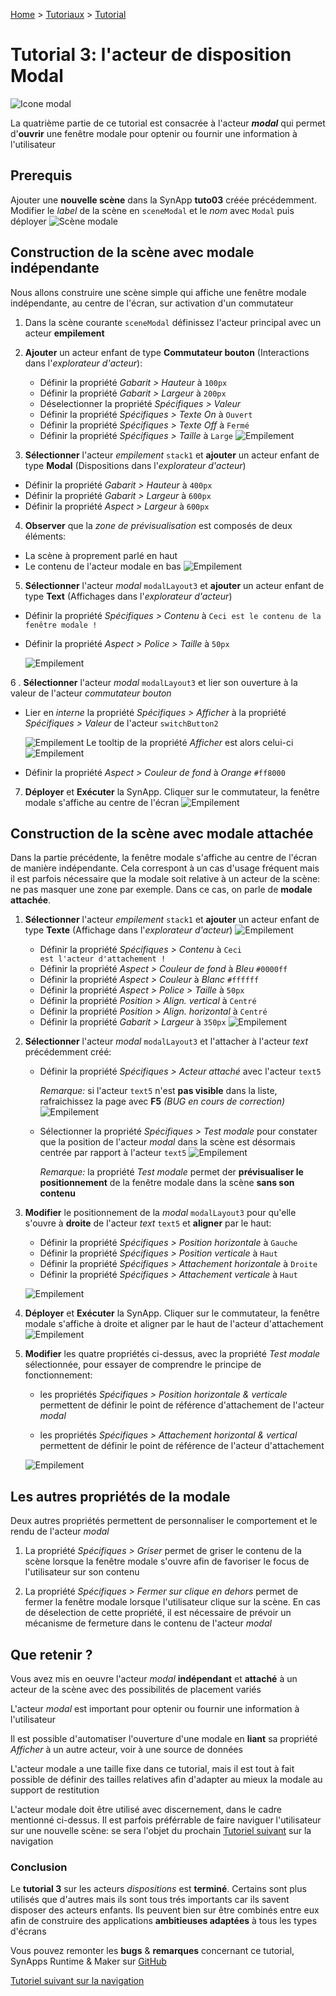 [Home](../../sitemap.md) > [Tutoriaux](../index.md) > [Tutorial](index.md)

# Tutorial 3: l'acteur de disposition **Modal**

![Icone modal](assets/actor_modal.png)

La quatrième partie de ce tutorial est consacrée à l'acteur **_modal_** qui permet d'**ouvrir** une fenêtre modale pour optenir ou fournir une information à l'utilisateur

## Prerequis

Ajouter une **nouvelle scène** dans la SynApp **tuto03** créée précédemment. Modifier le _label_ de la scène en <code>sceneModal</code> et le _nom_ avec <code>Modal</code> puis déployer
![Scène modale](assets/part4_scenes.png)

## Construction de la scène avec modale **indépendante**

Nous allons construire une scène simple qui affiche une fenêtre modale indépendante, au centre de l'écran, sur activation d'un commutateur

1. Dans la scène courante <code>sceneModal</code> définissez l'acteur principal avec un acteur **empilement**

2. **Ajouter** un acteur enfant de type **Commutateur bouton** (Interactions dans l'_explorateur d'acteur_):

    * Définir la propriété _Gabarit > Hauteur_ à <code>100px</code>
    * Définir la propriété _Gabarit > Largeur_ à <code>200px</code>
    * Déselectionner la propriété _Spécifiques > Valeur_
    * Définir la propriété _Spécifiques > Texte On_ à <code>Ouvert</code>
    * Définir la propriété _Spécifiques > Texte Off_ à <code>Fermé</code>
    * Définir la propriété _Spécifiques > Taille_ à <code>Large</code>
    ![Empilement](assets/part4_switch.png)

3. **Sélectionner** l'acteur _empilement_ <code>stack1</code> et **ajouter** un acteur enfant de type **Modal** (Dispositions dans l'_explorateur d'acteur_)

* Définir la propriété _Gabarit > Hauteur_ à <code>400px</code>
* Définir la propriété _Gabarit > Largeur_ à <code>600px</code>
* Définir la propriété _Aspect > Largeur_ à <code>600px</code>

4. **Observer** que la _zone de prévisualisation_ est composés de deux éléments:
* La scène à proprement parlé en haut
* Le contenu de l'acteur modale en bas
    ![Empilement](assets/part4_preview.png)

5. **Sélectionner** l'acteur _modal_ <code>modalLayout3</code> et **ajouter** un acteur enfant de type **Text** (Affichages dans l'_explorateur d'acteur_)

* Définir la propriété _Spécifiques > Contenu_ à <code>Ceci est le contenu de la fenêtre modale !</code>
* Définir la propriété _Aspect > Police > Taille_ à <code>50px</code>

    ![Empilement](assets/part4_preview2.png)

6 . **Sélectionner** l'acteur _modal_ <code>modalLayout3</code> et lier son ouverture à la valeur de l'acteur _commutateur bouton_

* Lier en _interne_ la propriété _Spécifiques > Afficher_ à la propriété _Spécifiques > Valeur_ de l'acteur <code>switchButton2</code>

    ![Empilement](assets/part4_bind.png)
    Le tooltip de la propriété _Afficher_ est alors celui-ci
    ![Empilement](assets/part4_bind2.png)

* Définir la propriété _Aspect > Couleur de fond_ à _Orange_ <code>#ff8000</code>

7. **Déployer** et **Exécuter** la SynApp. Cliquer sur le commutateur, la fenêtre modale s'affiche au centre de l'écran
    ![Empilement](assets/part4_execute.png)

## Construction de la scène avec modale **attachée**

Dans la partie précédente, la fenêtre modale s'affiche au centre de l'écran de manière indépendante. Cela correspont à un cas d'usage fréquent mais il est parfois nécessaire que la modale soit relative à un acteur de la scène: ne pas masquer une zone par exemple. Dans ce cas, on parle de **modale attachée**.

1. **Sélectionner** l'acteur _empilement_ <code>stack1</code> et **ajouter** un acteur enfant de type **Texte** (Affichage dans l'_explorateur d'acteur_)
    ![Empilement](assets/part4_actors.png)

    * Définir la propriété _Spécifiques > Contenu_ à <code>Ceci est l'acteur d'attachement !</code>
    * Définir la propriété _Aspect > Couleur de fond_ à _Bleu_ <code>#0000ff</code>
    * Définir la propriété _Aspect > Couleur_ à _Blanc_ <code>#ffffff</code>
    * Définir la propriété _Aspect > Police > Taille_ à <code>50px</code>
    * Définir la propriété _Position > Align. vertical_ à <code>Centré</code>
    * Définir la propriété _Position > Align. horizontal_ à <code>Centré</code>
    * Définir la propriété _Gabarit > Largeur_ à <code>350px</code>
    ![Empilement](assets/part4_preview4.png)

2. **Sélectionner** l'acteur _modal_ <code>modalLayout3</code> et l'attacher à l'acteur _text_ précédemment créé:

    * Définir la propriété _Spécifiques > Acteur attaché_ avec l'acteur <code>text5</code>

      _Remarque:_ si l'acteur <code>text5</code> n'est **pas visible** dans la liste, rafraichissez la page avec **F5** _(BUG en cours de correction)_
      ![Empilement](assets/part4_layout.png)

    * Sélectionner la propriété _Spécifiques > Test modale_ pour constater que la position de l'acteur _modal_ dans la scène est désormais centrée par rapport à l'acteur <code>text5</code>
      ![Empilement](assets/part4_preview5.png)

      _Remarque:_ la propriété _Test modale_ permet der **prévisualiser le positionnement** de la fenêtre modale dans la scène **sans son contenu**

3. **Modifier** le positionnement de la _modal_ <code>modalLayout3</code> pour qu'elle s'ouvre à **droite** de l'acteur _text_ <code>text5</code> et **aligner** par le haut:

    * Définir la propriété _Spécifiques > Position horizontale_ à <code>Gauche</code>
    * Définir la propriété _Spécifiques > Position verticale_ à <code>Haut</code>
    * Définir la propriété _Spécifiques > Attachement horizontale_ à <code>Droite</code>
    * Définir la propriété _Spécifiques > Attachement verticale_ à <code>Haut</code>

    ![Empilement](assets/part4_preview6.png)

4. **Déployer** et **Exécuter** la SynApp. Cliquer sur le commutateur, la fenêtre modale s'affiche à droite et aligner par le haut de l'acteur d'attachement
    ![Empilement](assets/part4_execute2.png)

5. **Modifier** les quatre propriétés ci-dessus, avec la propriété _Test modale_ sélectionnée, pour essayer de comprendre le principe de fonctionnement:

    * les propriétés _Spécifiques > Position horizontale & verticale_ permettent de définir le point de référence d'attachement de l'acteur _modal_

    * les propriétés _Spécifiques > Attachement horizontal & vertical_ permettent de définir le point de référence de l'acteur d'attachement

    ![Empilement](assets/part4_attachment.png)

## Les autres propriétés de la modale

Deux autres propriétés permettent de personnaliser le comportement et le rendu de l'acteur _modal_

1. La propriété _Spécifiques > Griser_ permet de griser le contenu de la scène lorsque la fenêtre modale s'ouvre afin de favoriser le focus de l'utilisateur sur son contenu

2. La propriété _Spécifiques > Fermer sur clique en dehors_ permet de fermer la fenêtre modale lorsque l'utilisateur clique sur la scène. En cas de déselection de cette propriété, il est nécessaire de prévoir un mécanisme de fermeture dans le contenu de l'acteur _modal_

## Que retenir ?

Vous avez mis en oeuvre l'acteur _modal_ **indépendant** et **attaché** à un acteur de la scène avec des possibilités de placement variés

L'acteur _modal_ est important pour optenir ou fournir une information à l'utilisateur

Il est possible d'automatiser l'ouverture d'une modale en **liant** sa propriété _Afficher_ à un autre acteur, voir à une source de données

L'acteur modale a une taille fixe dans ce tutorial, mais il est tout à fait possible de définir des tailles relatives afin d'adapter au mieux la modale au support de restitution

L'acteur modale doit être utilisé avec discernement, dans le cadre mentionné ci-dessus. Il est parfois préférrable de faire naviguer l'utilisateur sur une nouvelle scène: se sera l'objet du prochain [Tutoriel suivant](../tuto04/index.md) sur la navigation

### Conclusion

Le **tutorial 3** sur les acteurs _dispositions_ est **terminé**. Certains sont plus utilisés que d'autres mais ils sont tous trés importants car ils savent disposer des acteurs enfants. Ils peuvent bien sur être combinés entre eux afin de construire des applications **ambitieuses adaptées** à tous les types d'écrans

Vous pouvez remonter les **bugs** & **remarques** concernant ce tutorial, SynApps Runtime & Maker sur [GitHub](https://github.com/witsa/synapps/issues)

[Tutoriel suivant sur la navigation](../tuto04/index.md)